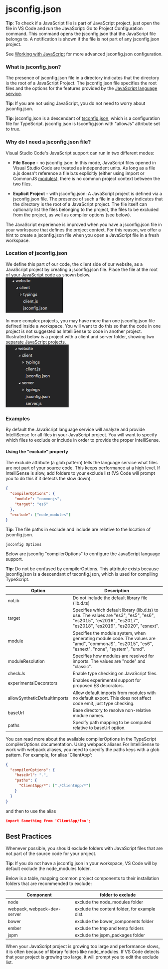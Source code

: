 # jsconfig.json

**Tip**: To check if a JavaScript file is part of JavaScript project, just open the file in VS Code and run the JavaScript: Go to Project Configuration command. This command opens the jsconfig.json that the JavaScript file belongs to. A notification is shown if the file is not part of any jsconfig.json project.  

See [Working with JavaScript](https://code.visualstudio.com/docs/nodejs/working-with-javascript) for more advanced jsconfig.json configuration.  
### What is jsconfig.json?  
The presence of jsconfig.json file in a directory indicates that the directory is the root of a JavaScript Project. The jsconfig.json file specifies the root files and the options for the features provided by the [JavaScript language service](https://github.com/Microsoft/TypeScript/wiki/JavaScript-Language-Service-in-Visual-Studio).  

**Tip**: If you are not using JavaScript, you do not need to worry about jsconfig.json.  

**Tip**: jsconfig.json is a descendant of [tsconfig.json](https://www.typescriptlang.org/docs/handbook/tsconfig-json.html), which is a configuration file for TypeScript. jsconfig.json is tsconfig.json with "allowJs" attribute set to true.  

### Why do I need a jsconfig.json file?  
Visual Studio Code's JavaScript support can run in two different modes:
-	**File Scope** - no jsconfig.json: In this mode, JavaScript files opened in Visual Studio Code are treated as independent units. As long as a file a.js doesn't reference a file b.ts explicitly (either using import or CommonJS [modules](http://www.commonjs.org/specs/modules/1.0)), there is no common project context between the two files.

-	**Explicit Project** - with jsconfig.json: A JavaScript project is defined via a jsconfig.json file. The presence of such a file in a directory indicates that the directory is the root of a JavaScript project. The file itself can optionally list the files belonging to the project, the files to be excluded from the project, as well as compiler options (see below).

The JavaScript experience is improved when you have a jsconfig.json file in your workspace that defines the project context. For this reason, we offer a hint to create a jsconfig.json file when you open a JavaScript file in a fresh workspace.

### Location of jsconfig.json
We define this part of our code, the client side of our website, as a JavaScript project by creating a jsconfig.json file. Place the file at the root of your JavaScript code as shown below.  
![jsconfig.json 01](https://github.com/MrMikey59/00---Projects/blob/master/Web%20Design/JS/jsconfig.json%2001.png)
 
In more complex projects, you may have more than one jsconfig.json file defined inside a workspace. You will want to do this so that the code in one project is not suggested as IntelliSense to code in another project. Illustrated below is a project with a client and server folder, showing two separate JavaScript projects.  
![jsconfig.json 02](https://github.com/MrMikey59/00---Projects/blob/master/Web%20Design/JS/jsconfig.json%2002.png)  

### Examples
By default the JavaScript language service will analyze and provide IntelliSense for all files in your JavaScript project. You will want to specify which files to exclude or include in order to provide the proper IntelliSense.  
#### Using the "exclude" property  
The exclude attribute (a glob pattern) tells the language service what files are not part of your source code. This keeps performance at a high level. If IntelliSense is slow, add folders to your exclude list (VS Code will prompt you to do this if it detects the slow down).  
```json
{
  "compilerOptions": {
    "module": "commonjs",
    "target": "es6"
  },
  "exclude": ["node_modules"]
}
```
**Tip**: The file paths in exclude and include are relative to the location of jsconfig.json.  
```
jsconfig Options
```
Below are jsconfig "compilerOptions" to configure the JavaScript language support.  

**Tip**: Do not be confused by compilerOptions. This attribute exists because jsconfig.json is a descendant of tsconfig.json, which is used for compiling TypeScript.  

| Option|Description |  
| --- | --- |  
| noLib|Do not include the default library file (lib.d.ts) |  
| target|Specifies which default library (lib.d.ts) to use. The values are "es3", "es5", "es6", "es2015", "es2016", "es2017", "es2018", "es2019", "es2020", "esnext". |  
| module|Specifies the module system, when generating module code. The values are "amd", "commonJS", "es2015", "es6", "esnext", "none", "system", "umd". |  
| moduleResolution|Specifies how modules are resolved for imports. The values are "node" and "classic". |  
| checkJs|Enable type checking on JavaScript files. |  
| experimentalDecorators|Enables experimental support for proposed ES decorators. |  
| allowSyntheticDefaultImports|Allow default imports from modules with no default export. This does not affect code emit, just type checking. |  
| baseUrl|Base directory to resolve non-relative module names. |  
| paths|Specify path mapping to be computed relative to baseUrl option. |  

You can read more about the available compilerOptions in the TypeScript compilerOptions documentation.
Using webpack aliases
For IntelliSense to work with webpack aliases, you need to specify the paths keys with a glob pattern.
For example, for alias 'ClientApp':
```json
{
  "compilerOptions": {
    "baseUrl": ".",
    "paths": {
      "ClientApp/*": ["./ClientApp/*"]
    }
  }
}
```
and then to use the alias
```json
import Something from 'ClientApp/foo';
```

## Best Practices
Whenever possible, you should exclude folders with JavaScript files that are not part of the source code for your project.  

**Tip**: If you do not have a jsconfig.json in your workspace, VS Code will by default exclude the node_modules folder.  

Below is a table, mapping common project components to their installation folders that are recommended to exclude:

| Component|folder to exclude |  
| --- | --- |  
| node|exclude the node_modules folder |  
| webpack, webpack-dev-server|exclude the content folder, for example dist. |  
| bower|exclude the bower_components folder |  
| ember|exclude the tmp and temp folders |  
| jspm|exclude the jspm_packages folder |  

When your JavaScript project is growing too large and performance slows, it is often because of library folders like node_modules. If VS Code detects that your project is growing too large, it will prompt you to edit the exclude list.

